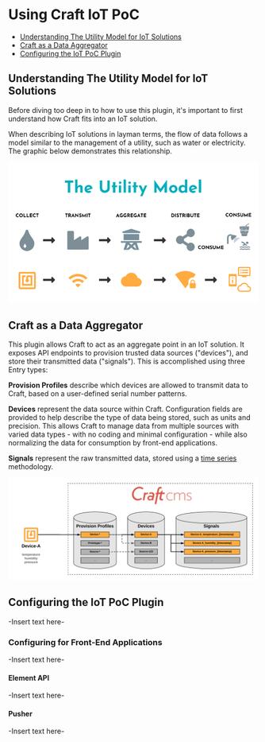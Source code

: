 # Using Craft IoT PoC

* [Understanding The Utility Model for IoT Solutions](#understanding-the-utility-model-for-iot-solutions)
* [Craft as a Data Aggregator](#craft-as-a-data-aggregator-and-configurator)
* [Configuring the IoT PoC Plugin](#configuring-the-iot-poc-plugin)

## Understanding The Utility Model for IoT Solutions

Before diving too deep in to how to use this plugin, it's important to first understand how Craft fits into an IoT solution.

When describing IoT solutions in layman terms, the flow of data follows a model similar to the management of a utility, such as water or electricity. The graphic below demonstrates this relationship.

![Image of Utility Model](assets/Utility_Model.png)

## Craft as a Data Aggregator

This plugin allows Craft to act as an aggregate point in an IoT solution. It exposes API endpoints to provision trusted data sources ("devices"), and store their transmitted data ("signals"). This is accomplished using three Entry types:

**Provision Profiles** describe which devices are allowed to transmit data to Craft, based on a user-defined serial number patterns.

**Devices** represent the data source within Craft. Configuration fields are provided to help describe the type of data being stored, such as units and precision. This allows Craft to manage data from multiple sources with varied data types - with no coding and minimal configuration - while also normalizing the data for consumption by front-end applications.

**Signals** represent the raw transmitted data, stored using a [time series](https://en.wikipedia.org/wiki/Time_series) methodology.

![Image of Entry Types and Data Flow](assets/Entry_Types.png)

## Configuring the IoT PoC Plugin

-Insert text here-

### Configuring for Front-End Applications

-Insert text here-

#### Element API

-Insert text here-

#### Pusher

-Insert text here-
